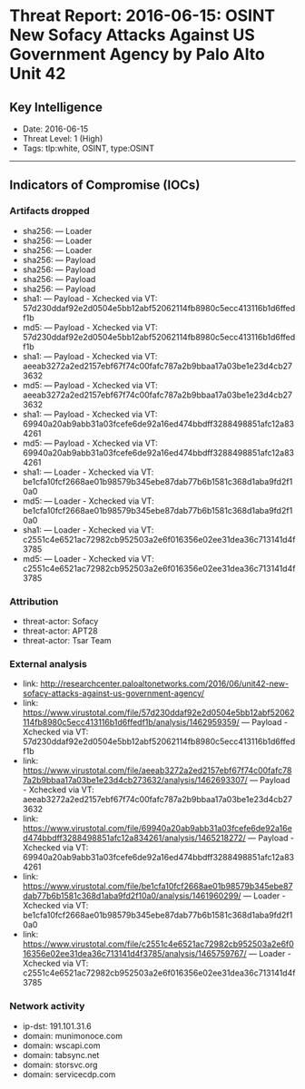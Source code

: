 # Threat Report: 2016-06-15: OSINT New Sofacy Attacks Against US Government Agency by Palo Alto Unit 42


## Key Intelligence
* Date: 2016-06-15
* Threat Level: 1 (High)
* Tags: tlp:white, OSINT, type:OSINT

---

## Indicators of Compromise (IOCs)
### Artifacts dropped
* sha256: <sha256> — Loader
* sha256: <sha256> — Loader
* sha256: <sha256> — Loader
* sha256: <sha256> — Payload
* sha256: <sha256> — Payload
* sha256: <sha256> — Payload
* sha256: <sha256> — Payload
* sha1: <sha1> — Payload - Xchecked via VT: 57d230ddaf92e2d0504e5bb12abf52062114fb8980c5ecc413116b1d6ffedf1b
* md5: <md5> — Payload - Xchecked via VT: 57d230ddaf92e2d0504e5bb12abf52062114fb8980c5ecc413116b1d6ffedf1b
* sha1: <sha1> — Payload - Xchecked via VT: aeeab3272a2ed2157ebf67f74c00fafc787a2b9bbaa17a03be1e23d4cb273632
* md5: <md5> — Payload - Xchecked via VT: aeeab3272a2ed2157ebf67f74c00fafc787a2b9bbaa17a03be1e23d4cb273632
* sha1: <sha1> — Payload - Xchecked via VT: 69940a20ab9abb31a03fcefe6de92a16ed474bbdff3288498851afc12a834261
* md5: <md5> — Payload - Xchecked via VT: 69940a20ab9abb31a03fcefe6de92a16ed474bbdff3288498851afc12a834261
* sha1: <sha1> — Loader - Xchecked via VT: be1cfa10fcf2668ae01b98579b345ebe87dab77b6b1581c368d1aba9fd2f10a0
* md5: <md5> — Loader - Xchecked via VT: be1cfa10fcf2668ae01b98579b345ebe87dab77b6b1581c368d1aba9fd2f10a0
* sha1: <sha1> — Loader - Xchecked via VT: c2551c4e6521ac72982cb952503a2e6f016356e02ee31dea36c713141d4f3785
* md5: <md5> — Loader - Xchecked via VT: c2551c4e6521ac72982cb952503a2e6f016356e02ee31dea36c713141d4f3785

### Attribution
* threat-actor: Sofacy
* threat-actor: APT28
* threat-actor: Tsar Team

### External analysis
* link: http://researchcenter.paloaltonetworks.com/2016/06/unit42-new-sofacy-attacks-against-us-government-agency/
* link: https://www.virustotal.com/file/57d230ddaf92e2d0504e5bb12abf52062114fb8980c5ecc413116b1d6ffedf1b/analysis/1462959359/ — Payload - Xchecked via VT: 57d230ddaf92e2d0504e5bb12abf52062114fb8980c5ecc413116b1d6ffedf1b
* link: https://www.virustotal.com/file/aeeab3272a2ed2157ebf67f74c00fafc787a2b9bbaa17a03be1e23d4cb273632/analysis/1462693307/ — Payload - Xchecked via VT: aeeab3272a2ed2157ebf67f74c00fafc787a2b9bbaa17a03be1e23d4cb273632
* link: https://www.virustotal.com/file/69940a20ab9abb31a03fcefe6de92a16ed474bbdff3288498851afc12a834261/analysis/1465218272/ — Payload - Xchecked via VT: 69940a20ab9abb31a03fcefe6de92a16ed474bbdff3288498851afc12a834261
* link: https://www.virustotal.com/file/be1cfa10fcf2668ae01b98579b345ebe87dab77b6b1581c368d1aba9fd2f10a0/analysis/1461960299/ — Loader - Xchecked via VT: be1cfa10fcf2668ae01b98579b345ebe87dab77b6b1581c368d1aba9fd2f10a0
* link: https://www.virustotal.com/file/c2551c4e6521ac72982cb952503a2e6f016356e02ee31dea36c713141d4f3785/analysis/1465759767/ — Loader - Xchecked via VT: c2551c4e6521ac72982cb952503a2e6f016356e02ee31dea36c713141d4f3785

### Network activity
* ip-dst: 191.101.31.6
* domain: munimonoce.com
* domain: wscapi.com
* domain: tabsync.net
* domain: storsvc.org
* domain: servicecdp.com
